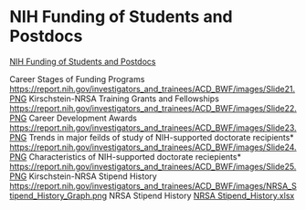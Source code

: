 # NIH Funding of Students and Postdocs  

[NIH Funding of Students and Postdocs](https://report.nih.gov/investigators_and_trainees/ACD_BWF/Phd_Graduate_info.aspx)

Career Stages of Funding Programs	    
https://report.nih.gov/investigators_and_trainees/ACD_BWF/images/Slide21.PNG
Kirschstein-NRSA Training Grants and Fellowships
https://report.nih.gov/investigators_and_trainees/ACD_BWF/images/Slide22.PNG
Career Development Awards
https://report.nih.gov/investigators_and_trainees/ACD_BWF/images/Slide23.PNG
Trends in major feilds of study of NIH-supported doctorate recipients*
https://report.nih.gov/investigators_and_trainees/ACD_BWF/images/Slide24.PNG
Characteristics of NIH-supported doctorate reciepients*
https://report.nih.gov/investigators_and_trainees/ACD_BWF/images/Slide25.PNG
Kirschstein-NRSA Stipend History
https://report.nih.gov/investigators_and_trainees/ACD_BWF/images/NRSA_Stipend_History_Graph.png
NRSA Stipend History
[NRSA Stipend_History.xlsx](https://report.nih.gov/investigators_and_trainees/ACD_BWF/pdf/NRSA_Stipend_History.xlsx)